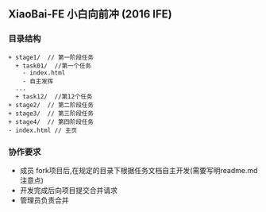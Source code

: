 ## XiaoBai-FE 小白向前冲  (2016 IFE)

### 目录结构

```
+ stage1/  // 第一阶段任务
  + task01/  //第一个任务
    - index.html
    - 自主发挥
  ...
  + task12/  //第12个任务
+ stage2/  // 第二阶段任务
+ stage3/  // 第三阶段任务
+ stage4/  // 第四阶段任务
- index.html // 主页

```

### 协作要求

*  成员 fork项目后,在规定的目录下根据任务文档自主开发(需要写明readme.md注意点)
*  开发完成后向项目提交合并请求
*  管理员负责合并
